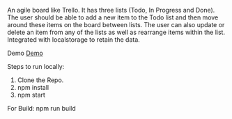 An agile board like Trello. 
It has three lists (Todo, In Progress and Done). The user should be able to add a new item to the Todo list and then move around these items on the board between lists. The user can also update or delete an item from any of the lists as well as rearrange items within the list.
Integrated with localstorage to retain the data.

Demo [Demo](https://sandip-fullstack.github.io/Trello-dashboard-React/) 

Steps to run locally:

1. Clone the Repo.
2. npm install
3. npm start

For Build: npm run build

